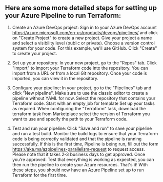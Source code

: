 ## Here are some more detailed steps for setting up your Azure Pipeline to run Terraform:


1. Create an Azure DevOps project:
Sign in to your Azure DevOps account https://azure.microsoft.com/en-us/products/devops/pipelines/ and click on "Create Project" to create a new project.
Give your project a name and select a visibility level (public or private).
Choose a version control system for your code. For this example, we'll use GitHub.
Click "Create" to create your project.

2. Set up your repository:
In your new project, go to the "Repos" tab.
Click "Import" to import your Terraform code into the repository. You can import from a URL or from a local Git repository.
Once your code is imported, you can view it in the repository.


3. Configure your pipeline:
In your project, go to the "Pipelines" tab and click "New pipeline".
Make sure to use the classic editor to create a pipeline without YAML for now.
Select the repository that contains your Terraform code.
Start with an empty job for template
Set up your  tasks as required.
When configuring the "Terraform" task, download the terraform task from Marketplace select the version of Terraform you want to use and specify the path to your Terraform code.

4. Test and run your pipeline:
Click "Save and run" to save your pipeline and run a test build.
Monitor the build logs to ensure that your Terraform code is being correctly validated and that the pipeline is running successfully.
If this is the first time, Pipeline is being run, fill out the form https://aka.ms/azpipelines-parallelism-request to request access. Please note that it takes 2-3 business days to get approved.
Once you're approved. Test that everything is working as expected, you can then run the pipeline to create your Azure resources.
That's it! With these steps, you should now have an Azure Pipeline set up to run Terraform for the first time.





